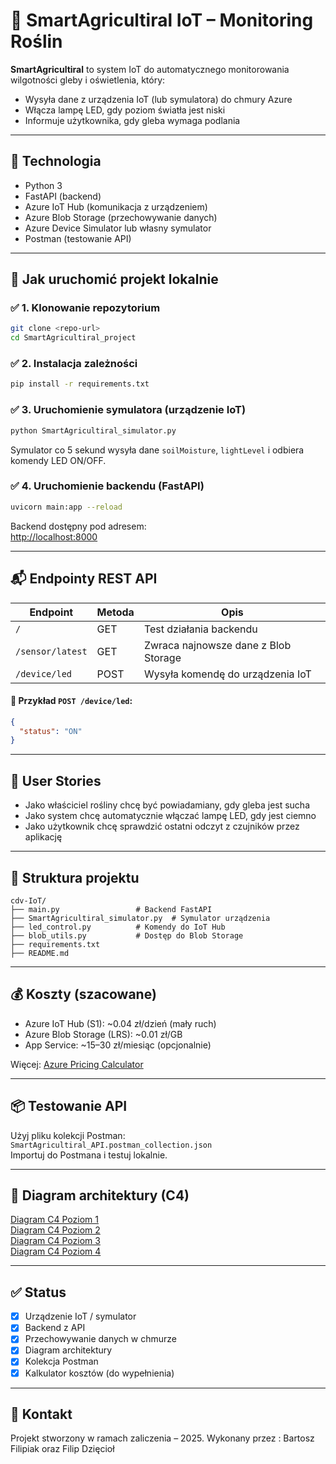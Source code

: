 
# 🌱 SmartAgricultiral IoT – Monitoring Roślin

**SmartAgricultiral** to system IoT do automatycznego monitorowania wilgotności gleby i oświetlenia, który:
- Wysyła dane z urządzenia IoT (lub symulatora) do chmury Azure
- Włącza lampę LED, gdy poziom światła jest niski
- Informuje użytkownika, gdy gleba wymaga podlania

---

## 🔧 Technologia

- Python 3
- FastAPI (backend)
- Azure IoT Hub (komunikacja z urządzeniem)
- Azure Blob Storage (przechowywanie danych)
- Azure Device Simulator lub własny symulator
- Postman (testowanie API)

---

## 🚀 Jak uruchomić projekt lokalnie

### ✅ 1. Klonowanie repozytorium
```bash
git clone <repo-url>
cd SmartAgricultiral_project
```

### ✅ 2. Instalacja zależności
```bash
pip install -r requirements.txt
```

### ✅ 3. Uruchomienie symulatora (urządzenie IoT)
```bash
python SmartAgricultiral_simulator.py
```

Symulator co 5 sekund wysyła dane `soilMoisture`, `lightLevel` i odbiera komendy LED ON/OFF.

### ✅ 4. Uruchomienie backendu (FastAPI)
```bash
uvicorn main:app --reload
```

Backend dostępny pod adresem:  
[http://localhost:8000](http://localhost:8000)

---

## 📬 Endpointy REST API

| Endpoint              | Metoda | Opis                                   |
|-----------------------|--------|----------------------------------------|
| `/`                   | GET    | Test działania backendu                |
| `/sensor/latest`      | GET    | Zwraca najnowsze dane z Blob Storage   |
| `/device/led`         | POST   | Wysyła komendę do urządzenia IoT       |

#### 🔸 Przykład `POST /device/led`:
```json
{
  "status": "ON"
}
```

---

## 👤 User Stories

- Jako właściciel rośliny chcę być powiadamiany, gdy gleba jest sucha
- Jako system chcę automatycznie włączać lampę LED, gdy jest ciemno
- Jako użytkownik chcę sprawdzić ostatni odczyt z czujników przez aplikację

---

## 📂 Struktura projektu

```
cdv-IoT/
├── main.py                 # Backend FastAPI
├── SmartAgricultiral_simulator.py  # Symulator urządzenia
├── led_control.py          # Komendy do IoT Hub
├── blob_utils.py           # Dostęp do Blob Storage
├── requirements.txt
├── README.md
```

---

## 💰 Koszty (szacowane)

- Azure IoT Hub (S1): ~0.04 zł/dzień (mały ruch)
- Azure Blob Storage (LRS): ~0.01 zł/GB
- App Service: ~15–30 zł/miesiąc (opcjonalnie)

Więcej: [Azure Pricing Calculator](https://azure.com/e/ed9d94f5ab2d43558653193eb0012112)

---

## 📦 Testowanie API

Użyj pliku kolekcji Postman:  
`SmartAgricultiral_API.postman_collection.json`  
Importuj do Postmana i testuj lokalnie.

---

## 📸 Diagram architektury (C4)

[Diagram C4 Poziom 1](https://github.com/FDDCDV/cdv-IoT/blob/main/Diagram%20C4%20-%20Poziom%201.pdf)<br>
[Diagram C4 Poziom 2](https://github.com/FDDCDV/cdv-IoT/blob/main/Diagram%20C4%20-%20Poziom%202.pdf)<br>
[Diagram C4 Poziom 3](https://github.com/FDDCDV/cdv-IoT/blob/main/Diagram%20C4%20-%20Poziom%203.pdf)<br>
[Diagram C4 Poziom 4](https://github.com/FDDCDV/cdv-IoT/blob/main/Diagram%20C4%20-%20Poziom%204.pdf)<br>

---

## ✅ Status

- [x] Urządzenie IoT / symulator
- [x] Backend z API
- [x] Przechowywanie danych w chmurze
- [x] Diagram architektury
- [x] Kolekcja Postman
- [x] Kalkulator kosztów (do wypełnienia)

---

## 📧 Kontakt

Projekt stworzony w ramach zaliczenia – 2025.
Wykonany przez : Bartosz Filipiak oraz Filip Dzięcioł
